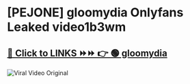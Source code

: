 
 # [PEJONE] gloomydia Onlyfans Leaked video1b3wm

## <h2><a href="https://clipsfans.com/gloomydia&ref=git">🔗 Click to LINKS ⏩⏩ 👉 🟢 gloomydia </a></h2>

<a href="https://clipsfans.com/gloomydia&ref=git" rel="nofollow" data-target="animated-image.originalLink"><img src="https://i.ibb.co.com/xMMVF88/686577567.gif" alt="Viral Video Original" style="max-width: 100%; display: inline-block;" data-target="animated-image.originalImage"></a>

